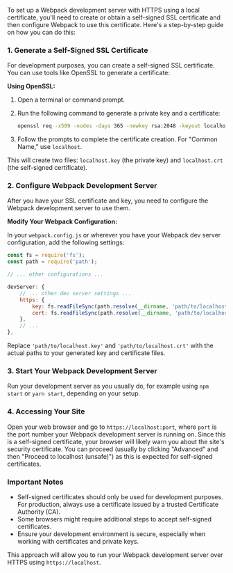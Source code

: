 To set up a Webpack development server with HTTPS using a local certificate, you'll need to create or obtain a self-signed SSL certificate and then configure Webpack to use this certificate. Here's a step-by-step guide on how you can do this:

### 1. Generate a Self-Signed SSL Certificate

For development purposes, you can create a self-signed SSL certificate. You can use tools like OpenSSL to generate a certificate:

**Using OpenSSL:**

1. Open a terminal or command prompt.
2. Run the following command to generate a private key and a certificate:

   ```bash
   openssl req -x509 -nodes -days 365 -newkey rsa:2048 -keyout localhost.key -out localhost.crt
   ```

3. Follow the prompts to complete the certificate creation. For "Common Name," use `localhost`.

This will create two files: `localhost.key` (the private key) and `localhost.crt` (the self-signed certificate).

### 2. Configure Webpack Development Server

After you have your SSL certificate and key, you need to configure the Webpack development server to use them.

**Modify Your Webpack Configuration:**

In your `webpack.config.js` or wherever you have your Webpack dev server configuration, add the following settings:

```javascript
const fs = require('fs');
const path = require('path');

// ... other configurations ...

devServer: {
    // ... other dev server settings ...
    https: {
        key: fs.readFileSync(path.resolve(__dirname, 'path/to/localhost.key')),
        cert: fs.readFileSync(path.resolve(__dirname, 'path/to/localhost.crt')),
    },
    // ... 
},
```

Replace `'path/to/localhost.key'` and `'path/to/localhost.crt'` with the actual paths to your generated key and certificate files.

### 3. Start Your Webpack Development Server

Run your development server as you usually do, for example using `npm start` or `yarn start`, depending on your setup.

### 4. Accessing Your Site

Open your web browser and go to `https://localhost:port`, where `port` is the port number your Webpack development server is running on. Since this is a self-signed certificate, your browser will likely warn you about the site's security certificate. You can proceed (usually by clicking "Advanced" and then "Proceed to localhost (unsafe)") as this is expected for self-signed certificates.

### Important Notes

- Self-signed certificates should only be used for development purposes. For production, always use a certificate issued by a trusted Certificate Authority (CA).
- Some browsers might require additional steps to accept self-signed certificates.
- Ensure your development environment is secure, especially when working with certificates and private keys.

This approach will allow you to run your Webpack development server over HTTPS using `https://localhost`.